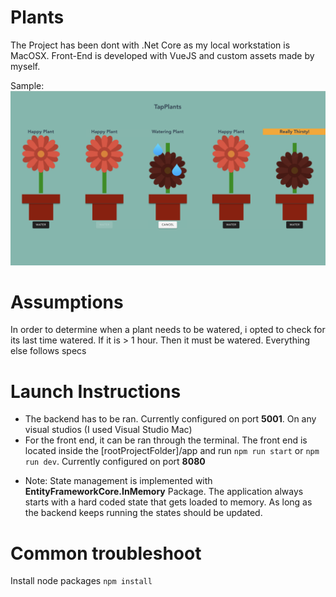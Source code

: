 # Plants

The Project has been dont with .Net Core as my local workstation is MacOSX.
Front-End is developed with VueJS and custom assets made by myself.

Sample: 
![Alt text](./sample.png?raw=true "Sample")

# Assumptions
In order to determine when a plant needs to be watered, i opted to check for its last time watered. If it is > 1 hour. Then it must be watered. Everything else follows specs

# Launch Instructions

- The backend has to be ran. Currently configured on port **5001**. On any visual studios (I used Visual Studio Mac)
- For the front end, it can be ran through the terminal. The front end is located inside the [rootProjectFolder]/app
and run `npm run start` or `npm run dev`. Currently configured on port **8080**

* Note: State management is implemented with **EntityFrameworkCore.InMemory** Package.
  The application always starts with a hard coded state that gets loaded to memory. As long as the backend keeps running the states should be updated.

# Common troubleshoot
Install node packages `npm install`

